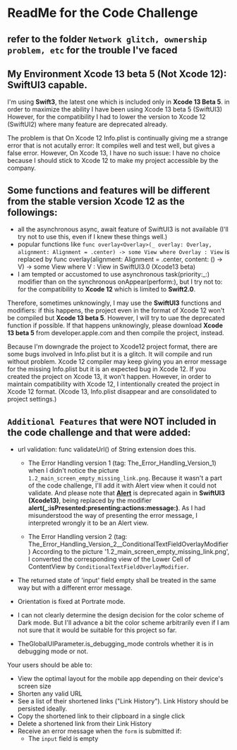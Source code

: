 #  ReadMe for the Code Challenge

## refer to the folder `Network glitch, ownership problem, etc` for the trouble I've faced


## My Environment Xcode 13 beta 5 (Not Xcode 12): SwiftUI3 capable.
I'm using **Swift3**, the latest one which is included only in **Xcode 13 Beta 5**.
in order to maximize the ability I have been using Xcode 13 beta 5 (SwiftUI3)
However, for the compatibility I had to lower the version to Xcode 12 (SwiftUI2) where many feature are deprecated already.

The problem is that On Xcode 12 Info.plist is continually giving me a strange error that is not acutally error:
  It compiles well and test well, but gives a false error.
However, On Xcode 13, I have no such issue: I have no choice because I should stick to Xcode 12 to make my project accessible by the company.

## Some functions and features will be different from the stable version Xcode 12 as the followings:
  - all the asynchronous async, await feature of SwiftUI3 is not available (I'll try not to use this, even if I knew these things well.)
  - popular functions like `func overlay<Overlay>(_ overlay: Overlay, alignment: Alignment = .center) -> some View where Overlay : View` is replaced by 
     func overlay<V>(alignment: Alignment = .center, content: () -> V) -> some View where V : View in SwiftUI3.0 (Xcode13 beta)
  - I am tempted or accustomed to use asynchronous task(priority:_:) modifier than on the synchronous onAppear(perform:), but I try not to: for the compatibility to **Xcode 12** 
    which is limited to **Swift2.0**.

Therefore, sometimes unknowingly, I may use the **SwiftUI3** functions and modifiers: if this happens, the project even in the format of Xcode 12 won't be compiled but **Xcode 13 beta 5**. However, I will try to uae the deprecated function if possible.  If that happens unknowingly, please download **Xcode 13 beta 5** from developer.apple.com and then compile the project, instead.

Because I'm downgrade the project to Xcode12 project format, there are some bugs involved in Info.plist but it is a glitch. It will compile and run without problem. Xcode 12 compiler may keep giving you an error message for the missing Info.plist but it is an expected bug in Xcode 12.
If you created the project on Xcode 13, it won't happen.  However, in order to maintain compatibility with Xcode 12, I intentionally created the project in Xcode 12 format.  (Xcode 13, Info.plist disappear and are consolidated to project settings.) 


## `Additional Features` that were NOT included in the code challenge and that were added:

  - url validation: func validateUrl() of String extension does this.
  
      - The Error Handling version 1 (tag: The_Error_Handling_Version_1) when I didn't notice the picture `1.2_main_screen_empty_missing_link.png`.
      Because it wasn't a part of the code challenge, I'll add it with Alert view when it could not validate. 
      And please note that **[Alert](https://developer.apple.com/documentation/swiftui/alert)** is deprecated again in **SwiftUI3 (Xcode13)**, being replaced by the modifier  **alert(_:isPresented:presenting:actions:message:)**.
      As I had misunderstood the way of presenting the error message, I interpreted wrongly it to be an Alert view.
      
      - The Error Handling version 2 (tag: The_Error_Handling_Version_2__ConditionalTextFieldOverlayModifier )
      According to the picture '1.2_main_screen_empty_missing_link.png', I converted the corresponding view of the Lower Cell of ContentView by `ConditionalTextFieldOverlayModifier`.
      
  - The returned state of 'input' field empty shall be treated in the same way but with a different error message.
  
  - Orientation is fixed at Portrate mode.
  
  - I can not clearly determine the design decision for the color scheme of Dark mode.
      But I'll advance a bit the color scheme arbitrarily even if I am not sure that it would be suitable for this project so far.
      
  - TheGlobalUIParameter.is_debugging_mode controls whether it is in debugging mode or not.
    
  

Your users should be able to:

-   View the optimal layout for the mobile app depending on their device's screen size
-   Shorten any valid URL
-   See a list of their shortened links ("Link History"). Link History should be persisted ideally.
-   Copy the shortened link to their clipboard in a single click
-   Delete a shortened link from their Link History
-   Receive an error message when the `form` is submitted if:
    -   The `input` field is empty
